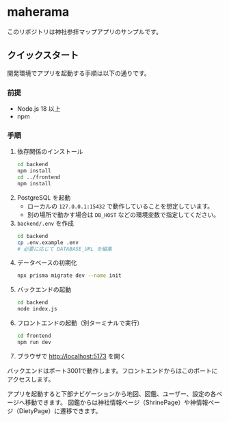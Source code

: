 # maherama

このリポジトリは神社参拝マップアプリのサンプルです。

## クイックスタート

開発環境でアプリを起動する手順は以下の通りです。

### 前提
- Node.js 18 以上
- npm

### 手順
1. 依存関係のインストール
   ```bash
   cd backend
   npm install
   cd ../frontend
   npm install
   ```
2. PostgreSQL を起動
   - ローカルの `127.0.0.1:15432` で動作していることを想定しています。
   - 別の場所で動かす場合は `DB_HOST` などの環境変数で指定してください。
3. `backend/.env` を作成
   ```bash
   cd backend
   cp .env.example .env
   # 必要に応じて DATABASE_URL を編集
   ```
4. データベースの初期化
   ```bash
   npx prisma migrate dev --name init
   ```
5. バックエンドの起動
   ```bash
   cd backend
   node index.js
   ```
6. フロントエンドの起動（別ターミナルで実行）
   ```bash
   cd frontend
   npm run dev
   ```
7. ブラウザで [http://localhost:5173](http://localhost:5173) を開く

バックエンドはポート3001で動作します。フロントエンドからはこのポートにアクセスします。

アプリを起動すると下部ナビゲーションから地図、図鑑、ユーザー、設定の各ページへ移動できます。
図鑑からは神社情報ページ（ShrinePage）や神情報ページ（DietyPage）に遷移できます。
